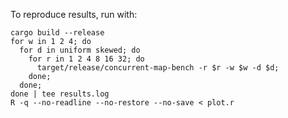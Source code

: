 To reproduce results, run with:

```shell
cargo build --release
for w in 1 2 4; do
  for d in uniform skewed; do
    for r in 1 2 4 8 16 32; do
      target/release/concurrent-map-bench -r $r -w $w -d $d;
    done;
  done;
done | tee results.log
R -q --no-readline --no-restore --no-save < plot.r
```
